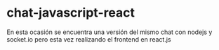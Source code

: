 # chat-javascript-react
En esta ocasión se encuentra una versión del mismo chat con nodejs y socket.io pero esta vez realizando el frontend en react.js

